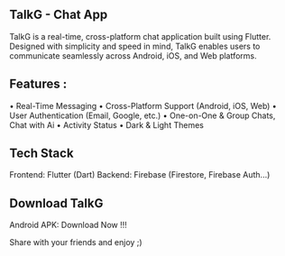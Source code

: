 ## TalkG - Chat App
TalkG is a real-time, cross-platform chat application built using Flutter. Designed with simplicity and speed in mind, TalkG enables users to communicate seamlessly across Android, iOS, and Web platforms.

## Features :
• Real-Time Messaging
• Cross-Platform Support (Android, iOS, Web)
• User Authentication (Email, Google, etc.)
• One-on-One & Group Chats, Chat with Ai
• Activity Status
• Dark & Light Themes

## Tech Stack
Frontend: Flutter (Dart)
Backend: Firebase (Firestore, Firebase Auth...)

## Download TalkG
Android APK: Download Now !!! 

Share with your friends and enjoy ;)

